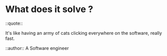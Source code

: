 # What does it solve ?

::quote::

It's like having an army of cats clicking everywhere on the software, really fast.


::author::
A Software engineer
